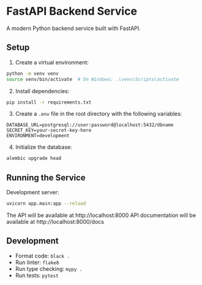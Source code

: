 # FastAPI Backend Service

A modern Python backend service built with FastAPI.

## Setup

1. Create a virtual environment:

```bash
python -m venv venv
source venv/bin/activate  # On Windows: .\venv\Scripts\activate
```

2. Install dependencies:

```bash
pip install -r requirements.txt
```

3. Create a `.env` file in the root directory with the following variables:

```
DATABASE_URL=postgresql://user:password@localhost:5432/dbname
SECRET_KEY=your-secret-key-here
ENVIRONMENT=development
```

4. Initialize the database:

```bash
alembic upgrade head
```

## Running the Service

Development server:

```bash
uvicorn app.main:app --reload
```

The API will be available at http://localhost:8000
API documentation will be available at http://localhost:8000/docs

## Development

- Format code: `black .`
- Run linter: `flake8`
- Run type checking: `mypy .`
- Run tests: `pytest`
